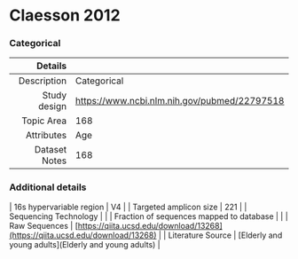 # Claesson 2012

### Categorical


| Details        |             |
| -------------: |-------------|
| Description      | Categorical |
| Study design | https://www.ncbi.nlm.nih.gov/pubmed/22797518 |
| Topic Area | 168|
| Attributes | Age|
| Dataset Notes | 168

### Additional details

| 16s hypervariable region | V4 |
| Targeted amplicon size | 221 |
| Sequencing Technology |  |
| Fraction of sequences mapped to database |  |
| Raw Sequences | [https://qiita.ucsd.edu/download/13268](https://qiita.ucsd.edu/download/13268) |
| Literature Source | [Elderly and young adults](Elderly and young adults) |
